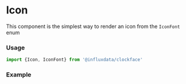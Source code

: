 # Icon

This component is the simplest way to render an icon from the `IconFont` enum

### Usage
```jsx
import {Icon, IconFont} from '@influxdata/clockface'
```

### Example
<!-- STORY -->


<!-- STORY HIDE START -->

<!-- STORY HIDE END -->

<!-- PROPS -->
